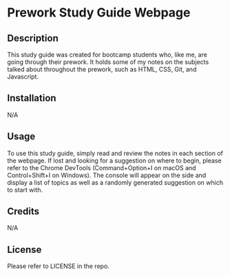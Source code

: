
# Prework Study Guide Webpage

## Description

This study guide was created for bootcamp students who, like me, are going through their prework. It holds some of my notes on the subjects talked about throughout the prework, such as HTML, CSS, Git, and Javascript.

## Installation

N/A

## Usage

To use this study guide, simply read and review the notes in each section of the webpage. If lost and looking for a suggestion on where to begin, please refer to the Chrome DevTools (Command+Option+I on macOS and Control+Shift+I on Windows). The console will appear on the side and display a list of topics as well as a randomly generated suggestion on which to start with.

## Credits

N/A

## License

Please refer to LICENSE in the repo.

